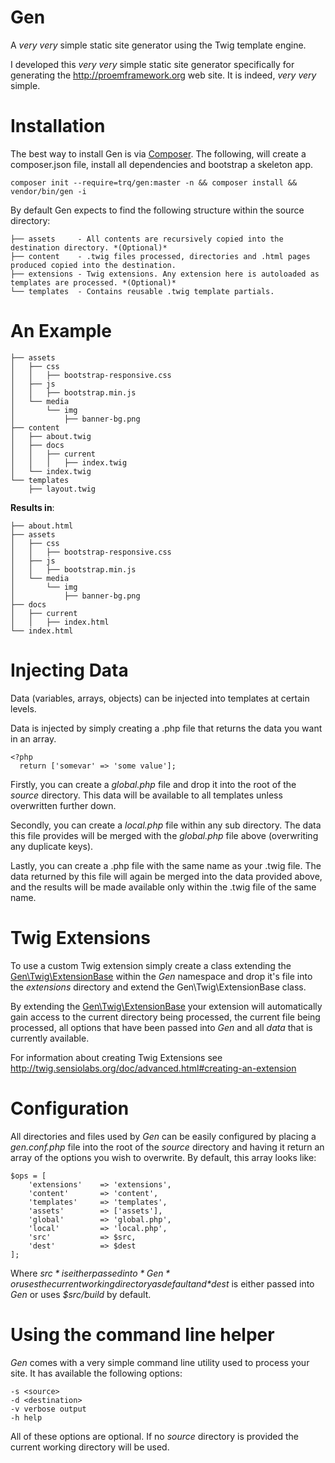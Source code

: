 Gen
=====
A *very* *very* simple static site generator using the Twig template engine.

I developed this *very* *very* simple static site generator specifically for generating the http://proemframework.org web site. It is indeed, *very* *very* simple.

Installation
============
The best way to install Gen is via [Composer](http://getcomposer.org/). The following, will create a composer.json file, install all dependencies and bootstrap a skeleton app.
```
composer init --require=trq/gen:master -n && composer install && vendor/bin/gen -i
```

By default Gen expects to find the following structure within the source directory:

```
├── assets     - All contents are recursively copied into the destination directory. *(Optional)*
├── content    - .twig files processed, directories and .html pages produced copied into the destination.
├── extensions - Twig extensions. Any extension here is autoloaded as templates are processed. *(Optional)*
└── templates  - Contains reusable .twig template partials.
```
An Example
===
```
├── assets
│   ├── css
│   │   ├── bootstrap-responsive.css
│   ├── js
│   │   ├── bootstrap.min.js
│   └── media
│       └── img
│           ├── banner-bg.png
├── content
│   ├── about.twig
│   ├── docs
│   │   ├── current
│   │   │   ├── index.twig
│   └── index.twig
└── templates
    ├── layout.twig
```
__Results in__:

```
├── about.html
├── assets
│   ├── css
│   │   ├── bootstrap-responsive.css
│   ├── js
│   │   ├── bootstrap.min.js
│   └── media
│       └── img
│           ├── banner-bg.png
├── docs
│   ├── current
│   │   ├── index.html
└── index.html
```
Injecting Data
===
Data (variables, arrays, objects) can be injected into templates at certain levels.

Data is injected by simply creating a .php file that returns the data you want in an array.
```
<?php
  return ['somevar' => 'some value'];
```

Firstly, you can create a *global.php* file and drop it into the root of the *source* directory. This data will be available to all templates unless overwritten further down.

Secondly, you can create a *local.php* file within any sub directory. The data this file provides will be merged with the *global.php* file above (overwriting any duplicate keys).

Lastly, you can create a .php file with the same name as your .twig file. The data returned by this file will again be merged into the data provided above, and the results will be made available only within the .twig file of the same name.

Twig Extensions
===
To use a custom Twig extension simply create a class extending the [Gen\Twig\ExtensionBase](https://github.com/trq/Gen/blob/master/lib/Twig/ExtensionBase.php) within the *Gen* namespace and drop it's file into the *extensions* directory and extend the Gen\Twig\ExtensionBase class.

By extending the [Gen\Twig\ExtensionBase](https://github.com/trq/Gen/blob/master/lib/Twig/ExtensionBase.php) your extension will automatically gain access to the current directory being processed, the current file being processed, all options that have been passed into *Gen* and all *data* that is currently available.

For information about creating Twig Extensions see http://twig.sensiolabs.org/doc/advanced.html#creating-an-extension

Configuration
===
All directories and files used by *Gen* can be easily configured by placing a *gen.conf.php* file into the root of the *source* directory and having it return an array of the options you wish to overwrite. By default, this array looks like:
```
$ops = [
    'extensions'    => 'extensions',
    'content'       => 'content',
    'templates'     => 'templates',
    'assets'        => ['assets'],
    'global'        => 'global.php',
    'local'         => 'local.php',
    'src'           => $src,
    'dest'          => $dest
];
```
Where *$src* is either passed into *Gen* or uses the current working directory as default and *$dest* is either passed into *Gen* or uses *$src/build* by default.

Using the command line helper
===
*Gen* comes with a very simple command line utility used to process your site. It has available the following options:
```
-s <source>
-d <destination>
-v verbose output
-h help
```
All of these options are optional. If no *source* directory is provided the current working directory will be used.
